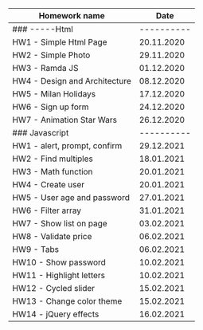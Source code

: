 | Homework name                                                     | Date       |
|-------------------------------------------------------------------|------------|
| ### -----Html                                                     | ---------- |
| HW1 - Simple Html Page                                            | 20.11.2020 |
| HW2 - Simple Photo                                                | 29.11.2020 |
| HW3 - Ramda JS                                                    | 01.12.2020 |
| HW4 - Design and Architecture                                     | 08.12.2020 |
| HW5 - Milan Holidays                                              | 17.12.2020 |
| HW6 - Sign up form                                                | 24.12.2020 |
| HW7 - Animation Star Wars                                         | 26.12.2020 |
| ### Javascript                                                    | ---------- |
| HW1 - alert, prompt, confirm                                      | 29.12.2021 |
| HW2 - Find multiples                                              | 18.01.2021 |
| HW3 - Math function                                               | 20.01.2021 |
| HW4 - Create user                                                 | 20.01.2021 |
| HW5 - User age and password                                       | 27.01.2021 |
| HW6 - Filter array                                                | 31.01.2021 |
| HW7 - Show list on page                                           | 03.02.2021 |
| HW8 - Validate price                                              | 06.02.2021 |
| HW9 - Tabs                                                        | 06.02.2021 |
| HW10 - Show password                                              | 10.02.2021 |
| HW11 - Highlight letters                                          | 10.02.2021 |
| HW12 - Cycled slider                                              | 15.02.2021 |
| HW13 - Change color theme                                         | 15.02.2021 |
| HW14 -  jQuery effects                                            | 16.02.2021 |
